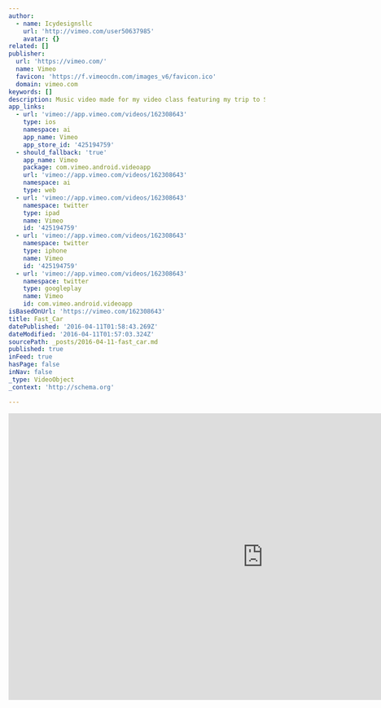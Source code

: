 ```yaml
---
author:
  - name: Icydesignsllc
    url: 'http://vimeo.com/user50637985'
    avatar: {}
related: []
publisher:
  url: 'https://vimeo.com/'
  name: Vimeo
  favicon: 'https://f.vimeocdn.com/images_v6/favicon.ico'
  domain: vimeo.com
keywords: []
description: Music video made for my video class featuring my trip to Shutterfest 2016. This was produced for school/educational purposes only.
app_links:
  - url: 'vimeo://app.vimeo.com/videos/162308643'
    type: ios
    namespace: ai
    app_name: Vimeo
    app_store_id: '425194759'
  - should_fallback: 'true'
    app_name: Vimeo
    package: com.vimeo.android.videoapp
    url: 'vimeo://app.vimeo.com/videos/162308643'
    namespace: ai
    type: web
  - url: 'vimeo://app.vimeo.com/videos/162308643'
    namespace: twitter
    type: ipad
    name: Vimeo
    id: '425194759'
  - url: 'vimeo://app.vimeo.com/videos/162308643'
    namespace: twitter
    type: iphone
    name: Vimeo
    id: '425194759'
  - url: 'vimeo://app.vimeo.com/videos/162308643'
    namespace: twitter
    type: googleplay
    name: Vimeo
    id: com.vimeo.android.videoapp
isBasedOnUrl: 'https://vimeo.com/162308643'
title: Fast_Car
datePublished: '2016-04-11T01:58:43.269Z'
dateModified: '2016-04-11T01:57:03.324Z'
sourcePath: _posts/2016-04-11-fast_car.md
published: true
inFeed: true
hasPage: false
inNav: false
_type: VideoObject
_context: 'http://schema.org'

---
```

<iframe src="https://cdn.embedly.com/widgets/media.html?src=https%3A%2F%2Fplayer.vimeo.com%2Fvideo%2F162308643&amp;url=https%3A%2F%2Fvimeo.com%2F162308643&amp;image=http%3A%2F%2Fi.vimeocdn.com%2Fvideo%2F564734113_1280.jpg&amp;key=b7d04c9b404c499eba89ee7072e1c4f7&amp;type=text%2Fhtml&amp;schema=vimeo" width="1000" height="563" scrolling="no" frameborder="0" allowfullscreen="allowfullscreen" style=""></iframe>